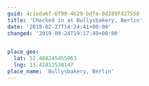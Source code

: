 ```yaml
---
guid: 4c1eda6f-6f90-4b29-bdfe-0d289fd27558
title: 'Checked in at Bullysbakery, Berlin'
date: '2019-02-27T14:24:41+00:00'
changed: '2019-09-24T19:17:49+00:00'


place_geo:
  lat: 52.488245455963
  lng: 13.42812538147
place_name: 'Bullysbakery, Berlin'
---
```



